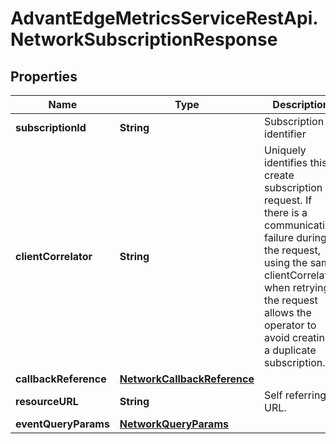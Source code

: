 # AdvantEdgeMetricsServiceRestApi.NetworkSubscriptionResponse

## Properties
Name | Type | Description | Notes
------------ | ------------- | ------------- | -------------
**subscriptionId** | **String** | Subscription identifier | [optional] 
**clientCorrelator** | **String** | Uniquely identifies this create subscription request. If there is a communication failure during the request, using the same clientCorrelator when retrying the request allows the operator to avoid creating a duplicate subscription. | [optional] 
**callbackReference** | [**NetworkCallbackReference**](NetworkCallbackReference.md) |  | [optional] 
**resourceURL** | **String** | Self referring URL. | [optional] 
**eventQueryParams** | [**NetworkQueryParams**](NetworkQueryParams.md) |  | [optional] 


